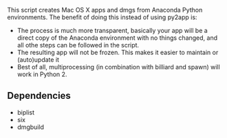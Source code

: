 This script creates Mac OS X apps and dmgs from Anaconda Python environments. 
The benefit of doing this instead of using py2app is:

- The process is much more transparent, basically your app will be a direct copy of the
Anaconda environment with no things changed, and all othe steps can be followed in the script.
- The resulting app will not be frozen. This makes it easier to maintain or (auto)update it 
- Best of all, multiprocessing (in combination with billiard and spawn) will work in Python 2.

## Dependencies
- biplist
- six
- dmgbuild
